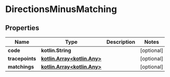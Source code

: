 
# DirectionsMinusMatching

## Properties
Name | Type | Description | Notes
------------ | ------------- | ------------- | -------------
**code** | **kotlin.String** |  |  [optional]
**tracepoints** | [**kotlin.Array&lt;kotlin.Any&gt;**](kotlin.Any.md) |  |  [optional]
**matchings** | [**kotlin.Array&lt;kotlin.Any&gt;**](kotlin.Any.md) |  |  [optional]



